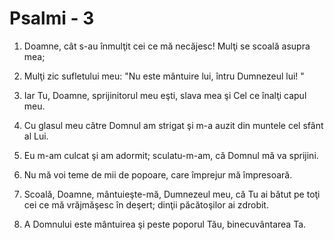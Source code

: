 # Psalmi - 3

1. Doamne, cât s-au înmulţit cei ce mă necăjesc! Mulţi se scoală asupra mea; 

2. Mulţi zic sufletului meu: "Nu este mântuire lui, întru Dumnezeul lui! " 

3. Iar Tu, Doamne, sprijinitorul meu eşti, slava mea şi Cel ce înalţi capul meu. 

4. Cu glasul meu către Domnul am strigat şi m-a auzit din muntele cel sfânt al Lui. 

5. Eu m-am culcat şi am adormit; sculatu-m-am, că Domnul mă va sprijini. 

6. Nu mă voi teme de mii de popoare, care împrejur mă împresoară. 

7. Scoală, Doamne, mântuieşte-mă, Dumnezeul meu, că Tu ai bătut pe toţi cei ce mă vrăjmăşesc în deşert; dinţii păcătoşilor ai zdrobit. 

8. A Domnului este mântuirea şi peste poporul Tău, binecuvântarea Ta. 

